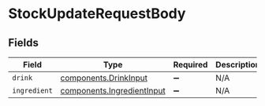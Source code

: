 # StockUpdateRequestBody


## Fields

| Field                                                                    | Type                                                                     | Required                                                                 | Description                                                              |
| ------------------------------------------------------------------------ | ------------------------------------------------------------------------ | ------------------------------------------------------------------------ | ------------------------------------------------------------------------ |
| `drink`                                                                  | [components.DrinkInput](../../models/components/drinkinput.md)           | :heavy_minus_sign:                                                       | N/A                                                                      |
| `ingredient`                                                             | [components.IngredientInput](../../models/components/ingredientinput.md) | :heavy_minus_sign:                                                       | N/A                                                                      |